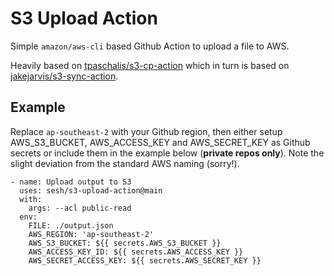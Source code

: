 # S3 Upload Action

Simple `amazon/aws-cli` based Github Action to upload a file to AWS.

Heavily based on [tpaschalis/s3-cp-action](https://github.com/tpaschalis/s3-cp-action) which in turn is based on [jakejarvis/s3-sync-action](https://github.com/jakejarvis/s3-sync-action).

## Example
 
Replace `ap-southeast-2` with your Github region, then either setup AWS_S3_BUCKET, AWS_ACCESS_KEY and AWS_SECRET_KEY as Github secrets or include them in the example below (**private repos only**). Note the slight deviation from the standard AWS naming (sorry!).

```
- name: Upload output to S3
  uses: sesh/s3-upload-action@main
  with:
    args: --acl public-read
  env:
    FILE: ./output.json
    AWS_REGION: 'ap-southeast-2'
    AWS_S3_BUCKET: ${{ secrets.AWS_S3_BUCKET }}
    AWS_ACCESS_KEY_ID: ${{ secrets.AWS_ACCESS_KEY }}
    AWS_SECRET_ACCESS_KEY: ${{ secrets.AWS_SECRET_KEY }}
```
